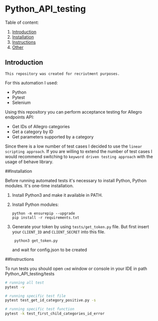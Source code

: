 # Python_API_testing

Table of content:
1. [Introduction](#introduction)
1. [Installation](#installation)
1. [Instructions](#instructions)
1. [Other](#other)

<a name="introduction"></a>
## Introduction

`This repository was created for recriutment purposes.`

For this automation I used:
- Python
- Pytest
- Selenium

Using this repository you can perform acceptance testing for Allegro endpoints API:
- Get IDs of Allegro categories
- Get a category by ID
- Get parameters supported by a category

Since there is a low number of test cases I decided to use the `linear scripting approach`.
If you are willing to  extend the number of test cases I would recommend switching to 
`keyword driven testing approach` with the usage of behave library.

<a name="installation"></a>
##Installation

Before running automated tests it's necessary to install Python, Python modules. It's one-time installation.

1. Install Python3 and make it available in PATH.
1. Install Python modules:

    ```console
    python -m ensurepip --upgrade
    pip install -r requirements.txt
    ```
1. Generate your token by using  `tests/get_token.py` file. But first insert your `CLIENT_ID` and `CLIENT_SECRET` into
   this file.
   ```console
    python3 get_token.py
   ```
   and wait for config.json  to be created


<a name="instructions"></a>
##Instructions

To run tests you should open `cmd` window or console in your IDE in path Python_API_testing/tests
```bash
# running all test
pytest -v

# running specific test file
pytest test_get_id_category_positive.py -s

# running specific test function
pytest -k test_first_child_categories_id_error
```

